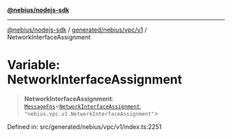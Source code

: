 [**@nebius/nodejs-sdk**](../../../../../README.md)

---

[@nebius/nodejs-sdk](../../../../../README.md) / [generated/nebius/vpc/v1](../README.md) / NetworkInterfaceAssignment

# Variable: NetworkInterfaceAssignment

> **NetworkInterfaceAssignment**: [`MessageFns`](../../../../../runtime/protos/core/interfaces/MessageFns.md)\<[`NetworkInterfaceAssignment`](../interfaces/NetworkInterfaceAssignment.md), `"nebius.vpc.v1.NetworkInterfaceAssignment"`\>

Defined in: src/generated/nebius/vpc/v1/index.ts:2251
